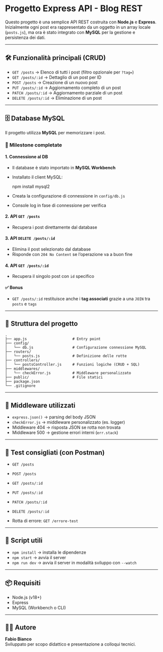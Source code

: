 # Progetto Express API - Blog REST

Questo progetto è una semplice API REST costruita con **Node.js** e **Express**.  
Inizialmente ogni post era rappresentato da un oggetto in un array locale (`posts.js`), ma ora è stato integrato con **MySQL** per la gestione e persistenza dei dati.

---

## 🛠️ Funzionalità principali (CRUD)

- `GET /posts` → Elenco di tutti i post (filtro opzionale per `?tag=`)
- `GET /posts/:id` → Dettaglio di un post per ID
- `POST /posts` → Creazione di un nuovo post
- `PUT /posts/:id` → Aggiornamento completo di un post
- `PATCH /posts/:id` → Aggiornamento parziale di un post
- `DELETE /posts/:id` → Eliminazione di un post

---

## 🗄️ Database MySQL

Il progetto utilizza **MySQL** per memorizzare i post.

### 🔹 Milestone completate

#### 1. Connessione al DB
- Il database è stato importato in **MySQL Workbench**
- Installato il client MySQL:

  npm install mysql2
 
- Creata la configurazione di connessione in `config/db.js`
- Console log in fase di connessione per verifica

#### 2. API `GET /posts`
- Recupera i post direttamente dal database

#### 3. API `DELETE /posts/:id`
- Elimina il post selezionato dal database
- Risponde con `204 No Content` se l’operazione va a buon fine

#### 4. API `GET /posts/:id`
- Recupera il singolo post con `id` specifico

#### ✅ Bonus
- `GET /posts/:id` restituisce anche i **tag associati** grazie a una `JOIN` tra `posts` e `tags`

---

## 🧱 Struttura del progetto

```
.
├── app.js                     # Entry point
├── config/
│   └── db.js                  # Configurazione connessione MySQL
├── routers/
│   └── posts.js               # Definizione delle rotte
├── controllers/
│   └── postsController.js     # Funzioni logiche (CRUD + SQL)
├── middlewares/
│   └── checkError.js          # Middleware personalizzato
├── public/                    # File statici
├── package.json
└── .gitignore
```

---

## 🧩 Middleware utilizzati

- `express.json()` → parsing del body JSON
- `checkError.js` → middleware personalizzato (es. logger)
- Middleware 404 → risposta JSON se rotta non trovata
- Middleware 500 → gestione errori interni (`err.stack`)

---

## 🧪 Test consigliati (con Postman)

- `GET /posts`
- `POST /posts` 
- `GET /posts/:id` 

- `PUT /posts/:id`
- `PATCH /posts/:id`
- `DELETE /posts/:id`
- Rotta di errore: `GET /errore-test`

---

## 📜 Script utili

- `npm install` → installa le dipendenze
- `npm start` → avvia il server
- `npm run dev` → avvia il server in modalità sviluppo con `--watch`

---

## 📦 Requisiti

- Node.js (v18+)
- Express
- MySQL (Workbench o CLI)

---

## 👨‍💻 Autore

**Fabio Bianco**  
Sviluppato per scopo didattico e presentazione a colloqui tecnici.
